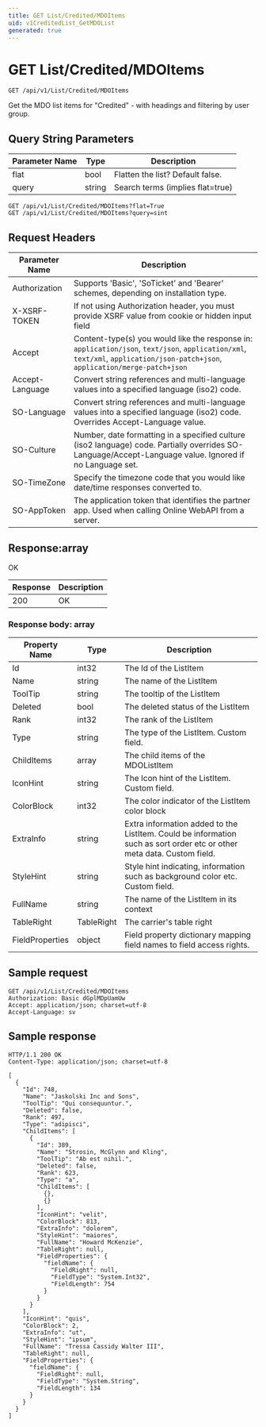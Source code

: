 ```yaml
---
title: GET List/Credited/MDOItems
uid: v1CreditedList_GetMDOList
generated: true
---
```


# GET List/Credited/MDOItems

```http
GET /api/v1/List/Credited/MDOItems
```

Get the MDO list items for "Credited" - with headings and filtering by user group.







## Query String Parameters

| Parameter Name | Type |  Description |
|----------------|------|--------------|
| flat | bool |  Flatten the list? Default false. |
| query | string |  Search terms (implies flat=true) |

```http
GET /api/v1/List/Credited/MDOItems?flat=True
GET /api/v1/List/Credited/MDOItems?query=sint
```


## Request Headers

| Parameter Name | Description |
|----------------|-------------|
| Authorization  | Supports 'Basic', 'SoTicket' and 'Bearer' schemes, depending on installation type. |
| X-XSRF-TOKEN   | If not using Authorization header, you must provide XSRF value from cookie or hidden input field |
| Accept         | Content-type(s) you would like the response in: `application/json`, `text/json`, `application/xml`, `text/xml`, `application/json-patch+json`, `application/merge-patch+json` |
| Accept-Language | Convert string references and multi-language values into a specified language (iso2) code. |
| SO-Language | Convert string references and multi-language values into a specified language (iso2) code. Overrides Accept-Language value. |
| SO-Culture | Number, date formatting in a specified culture (iso2 language) code. Partially overrides SO-Language/Accept-Language value. Ignored if no Language set. |
| SO-TimeZone | Specify the timezone code that you would like date/time responses converted to. |
| SO-AppToken | The application token that identifies the partner app. Used when calling Online WebAPI from a server. |


## Response:array

OK

| Response | Description |
|----------------|-------------|
| 200 | OK |

### Response body: array

| Property Name | Type |  Description |
|----------------|------|--------------|
| Id | int32 | The Id of the ListItem |
| Name | string | The name of the ListItem |
| ToolTip | string | The tooltip of the ListItem |
| Deleted | bool | The deleted status of the ListItem |
| Rank | int32 | The rank of the ListItem |
| Type | string | The type of the ListItem. Custom field. |
| ChildItems | array | The child items of the MDOListItem |
| IconHint | string | The Icon hint of the ListItem. Custom field. |
| ColorBlock | int32 | The color indicator of the ListItem color block |
| ExtraInfo | string | Extra information added to the ListItem. Could be information such as sort order etc or other meta data. Custom field. |
| StyleHint | string | Style hint indicating, information such as background color etc. Custom field. |
| FullName | string | The name of the ListItem in its context |
| TableRight | TableRight | The carrier's table right |
| FieldProperties | object | Field property dictionary mapping field names to field access rights. |

## Sample request

```http!
GET /api/v1/List/Credited/MDOItems
Authorization: Basic dGplMDpUamUw
Accept: application/json; charset=utf-8
Accept-Language: sv
```

## Sample response

```http_
HTTP/1.1 200 OK
Content-Type: application/json; charset=utf-8

[
  {
    "Id": 748,
    "Name": "Jaskolski Inc and Sons",
    "ToolTip": "Qui consequuntur.",
    "Deleted": false,
    "Rank": 497,
    "Type": "adipisci",
    "ChildItems": [
      {
        "Id": 389,
        "Name": "Strosin, McGlynn and Kling",
        "ToolTip": "Ab est nihil.",
        "Deleted": false,
        "Rank": 623,
        "Type": "a",
        "ChildItems": [
          {},
          {}
        ],
        "IconHint": "velit",
        "ColorBlock": 813,
        "ExtraInfo": "dolorem",
        "StyleHint": "maiores",
        "FullName": "Howard McKenzie",
        "TableRight": null,
        "FieldProperties": {
          "fieldName": {
            "FieldRight": null,
            "FieldType": "System.Int32",
            "FieldLength": 754
          }
        }
      }
    ],
    "IconHint": "quis",
    "ColorBlock": 2,
    "ExtraInfo": "ut",
    "StyleHint": "ipsum",
    "FullName": "Tressa Cassidy Walter III",
    "TableRight": null,
    "FieldProperties": {
      "fieldName": {
        "FieldRight": null,
        "FieldType": "System.String",
        "FieldLength": 134
      }
    }
  }
]
```